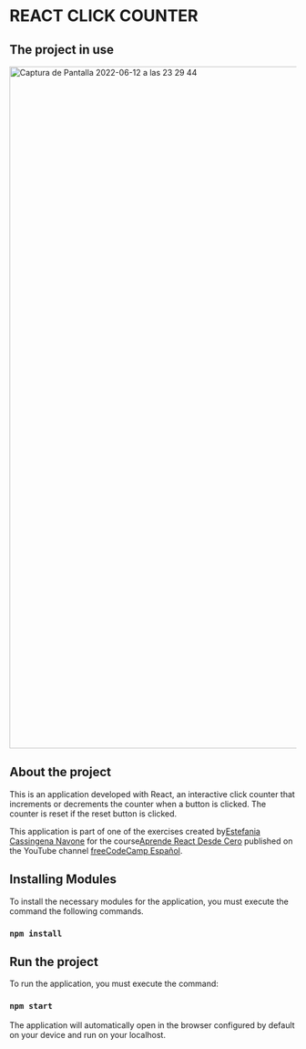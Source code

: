 # REACT CLICK COUNTER

## The project in use

<img width="1196" alt="Captura de Pantalla 2022-06-12 a las 23 29 44" src="https://user-images.githubusercontent.com/99019637/173254632-412a1d77-5bb9-46ad-b4b4-a7c7c6ebfc10.png">

## About the project
This is an application developed with React, an interactive click counter that increments or decrements the counter when a button is clicked. The counter is reset if the reset button is clicked.

This application is part of one of the exercises created by[Estefania Cassingena Navone](https://twitter.com/EstefaniaCassN) for the course[Aprende React Desde Cero](https://www.youtube.com/watch?v=6Jfk8ic3KVk) published on the YouTube channel [freeCodeCamp Español](https://www.youtube.com/c/freeCodeCampEspa%C3%B1ol). 

## Installing Modules
To install the necessary modules for the application, you must execute the command the following commands.

### `npm install`

## Run the project
To run the application, you must execute the command:

### `npm start`

The application will automatically open in the browser configured by default on your device and run on your localhost.



